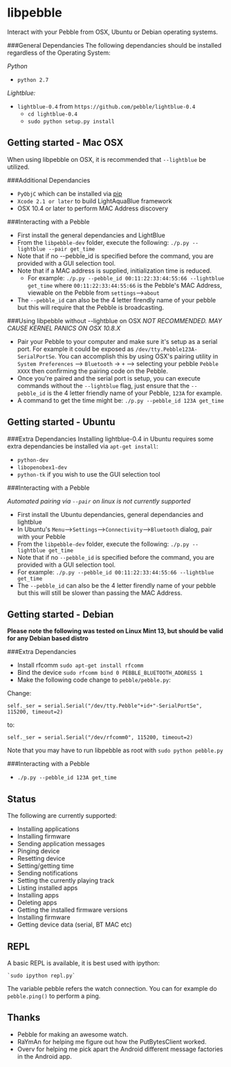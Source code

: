 libpebble
=========
Interact with your Pebble from OSX, Ubuntu or Debian operating systems.

###General Dependancies
The following dependancies should be installed regardless of the Operating System:

_Python_
* `python 2.7`

_Lightblue:_
* `lightblue-0.4` from `https://github.com/pebble/lightblue-0.4`
    * `cd lightblue-0.4`
    * `sudo python setup.py install`

Getting started - Mac OSX
-------------------------
When using libpebble on OSX, it is recommended that `--lightblue` be utilized.

###Additional Dependancies
* `PyObjC` which can be installed via [pip](https://pypi.python.org/pypi/pip)
* `Xcode 2.1 or later` to build LightAquaBlue framework
* OSX 10.4 or later to perform MAC Address discovery

###Interacting with a Pebble
* First install the general dependancies and LightBlue
* From the `libpebble-dev` folder, execute the following: `./p.py --lightblue --pair get_time`
* Note that if no --pebble_id is specified before the command, you are provided with a GUI selection tool.
* Note that if a MAC address is supplied, initialization time is reduced. 
    * For example:  `./p.py --pebble_id 00:11:22:33:44:55:66 --lightblue get_time`
      where `00:11:22:33:44:55:66` is the Pebble's MAC Address, viewable on the Pebble from `settings`-->`about`
* The `--pebble_id` can also be the 4 letter firendly name of your pebble but this will require that the Pebble is broadcasting.

###Using libpebble without --lightblue on OSX
_NOT RECOMMENDED. MAY CAUSE KERNEL PANICS ON OSX 10.8.X_

* Pair your Pebble to your computer and make sure it's setup as a serial port. For example it could be exposed as `/dev/tty.Pebble123A-SerialPortSe`. You can accomplish this by using OSX's pairing utility in `System Preferences` --> `Bluetooth` -> `+` --> selecting your pebble `Pebble XXXX` then confirming the pairing code on the Pebble.
* Once you're paired and the serial port is setup, you can execute commands without the `--lightblue` flag, just ensure that the `--pebble_id` is the 4 letter friendly name of your Pebble, `123A` for example.
* A command to get the time might be: `./p.py --pebble_id 123A get_time`

Getting started - Ubuntu
------------------------
###Extra Dependancies
Installing lightblue-0.4 in Ubuntu requires some extra dependancies be installed via `apt-get install`:
* `python-dev`
* `libopenobex1-dev`
* `python-tk` if you wish to use the GUI selection tool

###Interacting with a Pebble

_Automated pairing via `--pair` on linux is not currently supported_

* First install the Ubuntu dependancies, general dependancies and lightblue
* In Ubuntu's `Menu`-->`Settings`-->`Connectivity`-->`Bluetooth` dialog, pair with your Pebble
* From the `libpebble-dev` folder, execute the following: `./p.py --lightblue get_time`
* Note that if no `--pebble_id` is specified before the command, you are provided with a GUI selection tool.
* For example: `./p.py --pebble_id 00:11:22:33:44:55:66 --lightblue get_time`
* The `--pebble_id` can also be the 4 letter firendly name of your pebble but this will still be slower than passing the MAC Address.

Getting started - Debian
------------------------

**Please note the following was tested on Linux Mint 13, but should be valid for any Debian based distro**

###Extra Dependancies
* Install rfcomm `sudo apt-get install rfcomm`
* Bind the device `sudo rfcomm bind 0 PEBBLE_BLUETOOTH_ADDRESS 1`
* Make the following code change to `pebble/pebble.py`:

Change:

    self._ser = serial.Serial("/dev/tty.Pebble"+id+"-SerialPortSe", 115200, timeout=2)

to: 

    self._ser = serial.Serial("/dev/rfcomm0", 115200, timeout=2)

Note that you may have to run libpebble as root with `sudo python pebble.py`

###Interacting with a Pebble
* `./p.py --pebble_id 123A get_time`

Status
------

The following are currently supported:


* Installing applications
* Installing firmware
* Sending application messages
* Pinging device
* Resetting device
* Setting/getting time
* Sending notifications
* Setting the currently playing track
* Listing installed apps
* Installing apps
* Deleting apps
* Getting the installed firmware versions
* Installing firmware
* Getting device data (serial, BT MAC etc)

REPL
----

A basic REPL is available, it is best used with ipython:

    `sudo ipython repl.py`

The variable pebble refers the watch connection.  You can for example do `pebble.ping()` to perform a ping.

Thanks
------

* Pebble for making an awesome watch.
* RaYmAn for helping me figure out how the PutBytesClient worked.
* Overv for helping me pick apart the Android different message factories in the Android app.
